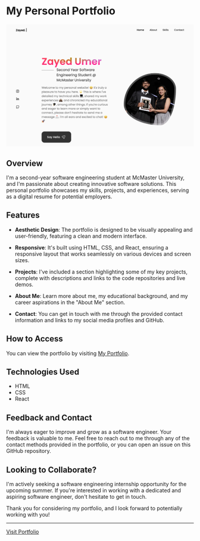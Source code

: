 # My Personal Portfolio

![Portfolio Preview](src/assets/work1.jpg)

## Overview

I'm a second-year software engineering student at McMaster University, and I'm passionate about creating innovative software solutions. This personal portfolio showcases my skills, projects, and experiences, serving as a digital resume for potential employers.

## Features

- **Aesthetic Design**: The portfolio is designed to be visually appealing and user-friendly, featuring a clean and modern interface.

- **Responsive**: It's built using HTML, CSS, and React, ensuring a responsive layout that works seamlessly on various devices and screen sizes.

- **Projects**: I've included a section highlighting some of my key projects, complete with descriptions and links to the code repositories and live demos.

- **About Me**: Learn more about me, my educational background, and my career aspirations in the "About Me" section.

- **Contact**: You can get in touch with me through the provided contact information and links to my social media profiles and GitHub.

## How to Access

You can view the portfolio by visiting [My Portfolio](https://notzayed.me).

## Technologies Used

- HTML
- CSS
- React

## Feedback and Contact

I'm always eager to improve and grow as a software engineer. Your feedback is valuable to me. Feel free to reach out to me through any of the contact methods provided in the portfolio, or you can open an issue on this GitHub repository.

## Looking to Collaborate?

I'm actively seeking a software engineering internship opportunity for the upcoming summer. If you're interested in working with a dedicated and aspiring software engineer, don't hesitate to get in touch.

Thank you for considering my portfolio, and I look forward to potentially working with you!

---

[Visit Portfolio](https://notzayed.me)
